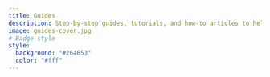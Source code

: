 ```yaml
---
title: Guides
description: Step-by-step guides, tutorials, and how-to articles to help you grow your online presence, create content, and explore new digital opportunities.
image: guides-cover.jpg
# Badge style
style:
  background: "#264653"
  color: "#fff"
---
```

